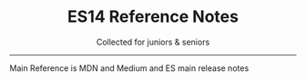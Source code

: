 <div style="text-align:center">
  <h1> ES14 Reference Notes </h1>
  <p>Collected for juniors & seniors </p>
</div>

<hr>

<p>
  Main Reference is MDN and Medium and ES main release notes 
</p>
